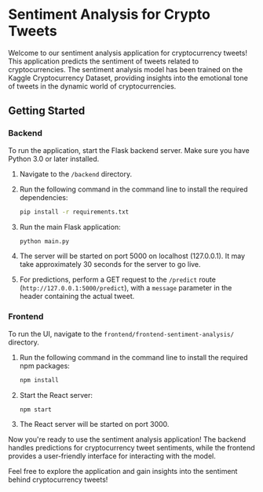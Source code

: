 # Sentiment Analysis for Crypto Tweets

Welcome to our sentiment analysis application for cryptocurrency tweets! This application predicts the sentiment of tweets related to cryptocurrencies. The sentiment analysis model has been trained on the Kaggle Cryptocurrency Dataset, providing insights into the emotional tone of tweets in the dynamic world of cryptocurrencies.

## Getting Started

### Backend

To run the application, start the Flask backend server. Make sure you have Python 3.0 or later installed.

1. Navigate to the `/backend` directory.
2. Run the following command in the command line to install the required dependencies:

    ```bash
    pip install -r requirements.txt
    ```

3. Run the main Flask application:

    ```bash
    python main.py
    ```

4. The server will be started on port 5000 on localhost (127.0.0.1). It may take approximately 30 seconds for the server to go live.

5. For predictions, perform a GET request to the `/predict` route (`http://127.0.0.1:5000/predict`), with a `message` parameter in the header containing the actual tweet.

### Frontend

To run the UI, navigate to the `frontend/frontend-sentiment-analysis/` directory.

1. Run the following command in the command line to install the required npm packages:

    ```bash
    npm install
    ```

2. Start the React server:

    ```bash
    npm start
    ```

3. The React server will be started on port 3000.

Now you're ready to use the sentiment analysis application! The backend handles predictions for cryptocurrency tweet sentiments, while the frontend provides a user-friendly interface for interacting with the model.

Feel free to explore the application and gain insights into the sentiment behind cryptocurrency tweets!
